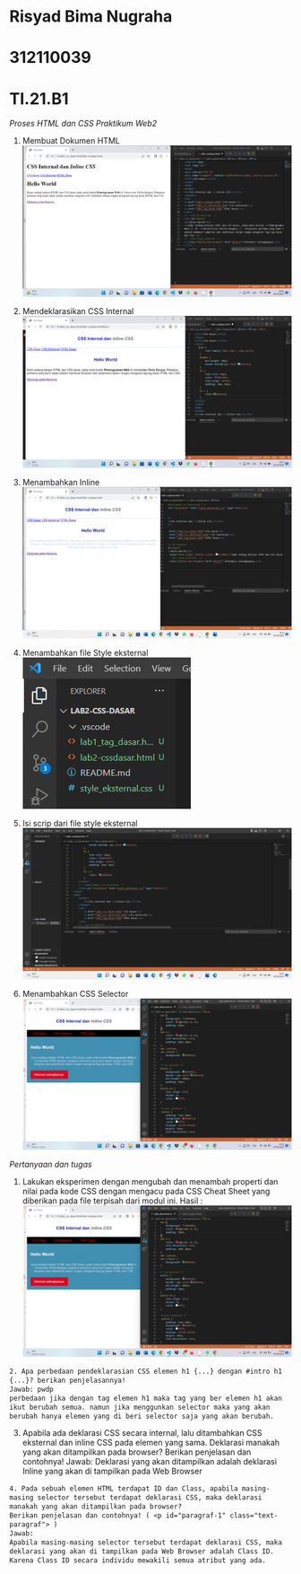 # Risyad Bima Nugraha
# 312110039
# TI.21.B1

*Proses HTML dan CSS Praktikum Web2*

1. Membuat Dokumen HTML
![1.png](img/prosescss1.png)

2. Mendeklarasikan CSS Internal
![2.png](img/prosescss2.png)

3. Menambahkan Inline
![3.png](img/prosescss3.png)

4. Menambahkan file Style eksternal
![5.png](img/prosescss44.png)

5. Isi scrip dari file style eksternal
![5.png](img/prosescss5.png)

6. Menambahkan CSS Selector
![6.png](img/prosescss6.png) 

*Pertanyaan dan tugas*

1. Lakukan eksperimen dengan mengubah dan menambah properti dan nilai pada kode CSS dengan mengacu pada CSS Cheat Sheet yang diberikan pada file terpisah dari modul ini.
Hasil :
![6.png](img/prosescss6.png)
``` 
2. Apa perbedaan pendeklarasian CSS elemen h1 {...} dengan #intro h1 {...}? berikan penjelasannya!
Jawab: pwdp
perbedaan jika dengan tag elemen h1 maka tag yang ber elemen h1 akan ikut berubah semua. namun jika menggunkan selector maka yang akan berubah hanya elemen yang di beri selector saja yang akan berubah.
```
3. Apabila ada deklarasi CSS secara internal, lalu ditambahkan CSS eksternal dan inline CSS pada elemen yang sama. Deklarasi manakah yang akan ditampilkan pada browser? Berikan penjelasan dan contohnya!
Jawab:
Deklarasi yang akan ditampilkan adalah deklarasi Inline yang akan di tampilkan pada Web Browser
```
4. Pada sebuah elemen HTML terdapat ID dan Class, apabila masing-masing selector tersebut terdapat deklarasi CSS, maka deklarasi manakah yang akan ditampilkan pada browser?
Berikan penjelasan dan contohnya! ( <p id="paragraf-1" class="text-paragraf"> ) 
Jawab: 
Apabila masing-masing selector tersebut terdapat deklarasi CSS, maka deklarasi yang akan di tampilkan pada Web Browser adalah Class ID. Karena Class ID secara individu mewakili semua atribut yang ada.